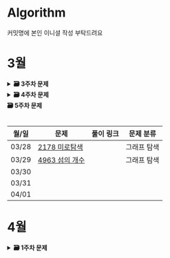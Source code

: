 # Algorithm
커밋명에 본인 이니셜 작성 부탁드려요
# 3월

<details>
  <summary>
    <STRONG>
     🗃 3주차 문제
    </STRONG>
  </summary>
     <br/>
 <div markdown="1">
    
| 월/일 | 문제                           | 풀이 링크 | 문제 분류 | |
| ----------- | ---------------------- | ---------------------- | ------------------------------------| ---- |
| 03/14      | [1439_뒤집기](https://www.acmicpc.net/problem/1439)       | [220314](https://github.com/bong8230/Algorithm/tree/main/220314)| 그리디 | <img src="https://d2gd6pc034wcta.cloudfront.net/tier/6.svg" class="solvedac-tier"> |
| 03/15      | [1026_보물](https://www.acmicpc.net/problem/1026)       | [220315](https://github.com/bong8230/Algorithm/tree/main/220315)| 그리디 | <img src="https://d2gd6pc034wcta.cloudfront.net/tier/7.svg" class="solvedac-tier">|
| 03/16      | [2810_컵홀더](https://www.acmicpc.net/problem/2810)       | [220316](https://github.com/bong8230/Algorithm/tree/main/220316)| 그리디 | <img src="https://d2gd6pc034wcta.cloudfront.net/tier/5.svg" class="solvedac-tier"> |
| 03/17      | [2217_로프](https://www.acmicpc.net/problem/2217)       | [220317](https://github.com/bong8230/Algorithm/tree/main/220317)| 그리디 | <img src="https://d2gd6pc034wcta.cloudfront.net/tier/7.svg" class="solvedac-tier"> |
| 03/18      | [1789_수들의합](https://www.acmicpc.net/problem/1789)       | [220318](https://github.com/bong8230/Algorithm/tree/main/220318)| 그리디 | <img src="https://d2gd6pc034wcta.cloudfront.net/tier/6.svg" class="solvedac-tier"> |
 </div>
</details>
  
<details>
  <summary>
    <STRONG>
     🗃 4주차 문제
    </STRONG>
  </summary>
     <br/>
 <div markdown="1">
    
| 월/일 | 문제                           | 풀이 링크 | 문제 분류 |
| ----------- | ---------------------- | ---------------------- | ------------------------------------|
| 03/21      |[1260_DFS와 BFS](https://www.acmicpc.net/problem/1260) | [220321](https://github.com/bong8230/Algorithm/tree/main/220321) | 그래프 탐색 |
| 03/22      |[2606_바이러스](https://www.acmicpc.net/problem/2606) | [220322](https://github.com/bong8230/Algorithm/tree/main/220322) | 그래프탐색 |
| 03/23      |[1427_소트인사이드](https://www.acmicpc.net/problem/1427) | [220323](https://github.com/bong8230/Algorithm/tree/main/220323) | 정렬 |
| 03/24      |[2776_암기왕](https://www.acmicpc.net/problem/2776) | [220324](https://github.com/bong8230/Algorithm/tree/main/220324) | 이분 탐색 |
| 03/25      |[1654 랜선 자르기](https://www.acmicpc.net/problem/1654) | [220325](https://github.com/bong8230/Algorithm/tree/main/220325) | 이분 탐색 |
 </div>
</details>
   
 
  <summary>
    <STRONG>
     🗃 5주차 문제
    </STRONG>
  </summary>
     <br/> 
  <div markdown="1">
    
| 월/일 | 문제                           | 풀이 링크 | 문제 분류 |
| ----------- | ---------------------- | ---------------------- | ------------------------------------|
| 03/28      |[2178 미로탐색](https://www.acmicpc.net/problem/2178) | | 그래프 탐색 |
| 03/29      |[4963 섬의 개수](https://www.acmicpc.net/problem/4963) | | 그래프 탐색 |
| 03/30      | | | |
| 03/31      | | | |
| 04/01      | | | |
 </div>
 

# 4월
 <details>
  <summary>
    <STRONG>
     🗃 1주차 문제
    </STRONG>
  </summary>
     <br/> 
 </details>
 

